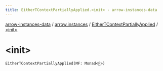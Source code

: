 ```yaml
---
title: EitherTContextPartiallyApplied.<init> - arrow-instances-data
---
```


[arrow-instances-data](../../index.html) / [arrow.instances](../index.html) / [EitherTContextPartiallyApplied](index.html) / [&lt;init&gt;](./-init-.html)

# &lt;init&gt;

`EitherTContextPartiallyApplied(MF: Monad<`[`F`](index.html#F)`>)`
